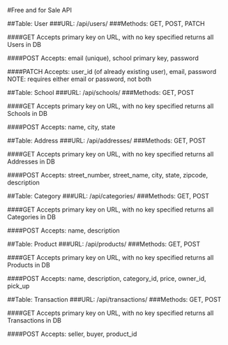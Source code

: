 #Free and for Sale API

##Table: User
###URL: /api/users/
###Methods: GET, POST, PATCH

####GET
	Accepts primary key on URL, with no key specified returns all Users in DB

####POST
	Accepts: email (unique), school primary key, password

####PATCH
	Accepts: user_id (of already existing user), email, password
	NOTE: requires either email or password, not both

##Table: School
###URL: /api/schools/
###Methods: GET, POST

####GET
	Accepts primary key on URL, with no key specified returns all Schools in DB

####POST
	Accepts: name, city, state


##Table: Address
###URL: /api/addresses/
###Methods: GET, POST

####GET
	Accepts primary key on URL, with no key specified returns all Addresses in DB

####POST
	Accepts: street_number, street_name, city, state, zipcode, description

##Table: Category
###URL: /api/categories/
###Methods: GET, POST

####GET
	Accepts primary key on URL, with no key specified returns all Categories in DB

####POST
	Accepts: name, description

##Table: Product
###URL: /api/products/
###Methods: GET, POST

####GET
	Accepts primary key on URL, with no key specified returns all Products in DB

####POST
	Accepts: name, description, category_id, price, owner_id, pick_up

##Table: Transaction
###URL: /api/transactions/
###Methods: GET, POST

####GET
	Accepts primary key on URL, with no key specified returns all Transactions in DB

####POST
	Accepts: seller, buyer, product_id

